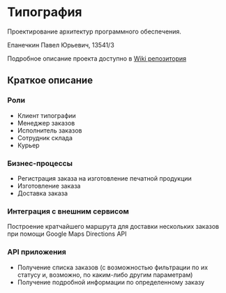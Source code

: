# Типография
Проектирование архитектур программного обеспечения.

Епанечкин Павел Юрьевич, 13541/3

Подробное описание проекта доступно в [Wiki репозитория](https://github.com/pavel-epanechkin/PrintingHouse/wiki)
## Краткое описание

### Роли
+ Клиент типографии
+ Менеджер заказов
+ Исполнитель заказов
+ Сотрудник склада 
+ Курьер

### Бизнес-процессы
+ Регистрация заказа на изготовление печатной продукции
+ Изготовление заказа
+ Доставка заказа

### Интеграция с внешним сервисом
Построение кратчайшего маршрута для доставки нескольких заказов при помощи Google Maps Directions API

### API приложения
+ Получение списка заказов (с возможностью фильтрации по их статусу и, возможно, по каким-либо другим параметрам)
+ Получение подробной информации по определенному заказу
